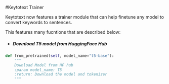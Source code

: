 #Keytotext Trainer

Keytotext now features a trainer module that can help finetune any model to convert keywords to sentences.

This features many fucntions that are described below:

- ##### Download T5 model from HuggingFace Hub 

```python
def from_pretrained(self, model_name="t5-base"):
    """
    Download Model from HF hub
    :param model_name: T5
    :return: Download the model and tokenizer
    """
```


